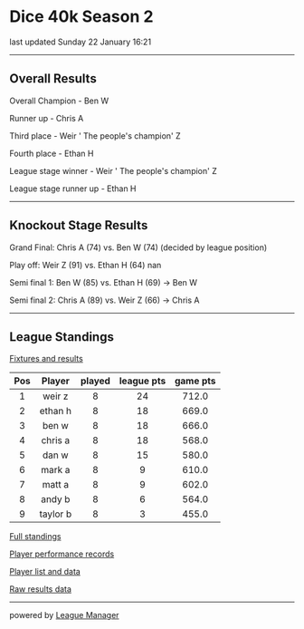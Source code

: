 # Dice 40k Season 2

last updated Sunday 22 January 16:21

---
## Overall Results 

Overall Champion - Ben W

Runner up - Chris A

Third place - Weir ' The people's champion' Z

Fourth place - Ethan H

League stage winner - Weir ' The people's champion' Z

League stage runner up - Ethan H

---

## Knockout Stage Results 

Grand Final: Chris A (74) vs. Ben W (74) (decided by league position)

Play off: Weir Z (91) vs. Ethan H (64) nan

Semi final 1: Ben W (85) vs. Ethan H (69) -> Ben W

Semi final 2: Chris A (89) vs. Weir Z (66) -> Chris A

---

## League Standings

[Fixtures and results](/Leagues/Dice40k_S2/league_results.csv)

|Pos|Player|played|league pts|game pts|
|:---:|:---:|:---:|:---:|:---:|
|1|weir z|8|24|712.0|
|2|ethan h|8|18|669.0|
|3|ben w|8|18|666.0|
|4|chris a|8|18|568.0|
|5|dan w|8|15|580.0|
|6|mark a|8|9|610.0|
|7|matt a|8|9|602.0|
|8|andy b|8|6|564.0|
|9|taylor b|8|3|455.0|

[Full standings](/Leagues/Dice40k_S2/output_data/Dice-40k-Season-2_standings.csv)

[Player performance records](/Leagues/Dice40k_S2/output_data/Dice-40k-Season-2_player_records.csv)

[Player list and data](/Leagues/Dice40k_S2/output_data/Dice-40k-Season-2_player_data.csv)

[Raw results data](/Leagues/Dice40k_S2/output_data/Dice-40k-Season-2_all_results.csv)

---

powered by [League Manager](/league_manager_project.md)